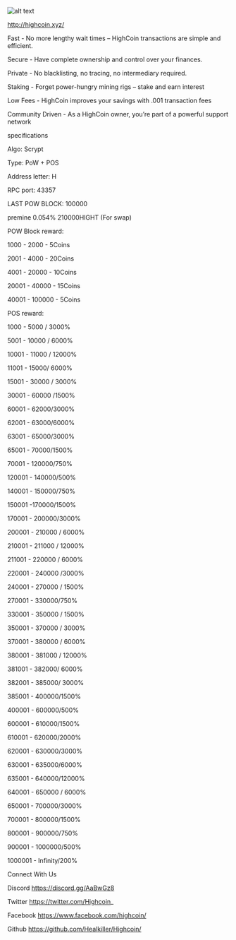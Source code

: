 
![alt text](https://i.imgur.com/7YpkMK1.png)

http://highcoin.xyz/

Fast - No more lengthy wait times – HighCoin transactions are simple and efficient.

Secure - Have complete ownership and control over your finances.

Private - No blacklisting, no tracing, no intermediary required.

Staking - Forget power-hungry mining rigs – stake and earn interest

Low Fees - HighCoin improves your savings with .001 transaction fees

Community Driven - As a HighCoin owner, you’re part of a powerful support network


specifications

Algo: Scrypt

Type: PoW + POS

Address letter: H

RPC port: 43357

LAST POW BLOCK: 100000

premine 0.054% 210000HIGHT (For swap)

POW Block reward:

1000 - 2000 - 5Coins

2001 - 4000 - 20Coins

4001 - 20000 - 10Coins

20001 - 40000 - 15Coins

40001 - 100000 - 5Coins


POS reward:

1000 - 5000 / 3000%

5001 - 10000 / 6000%

10001 - 11000 / 12000%

11001 - 15000/ 6000%

15001 - 30000 / 3000%

30001 - 60000 /1500%

60001 - 62000/3000%

62001 - 63000/6000%

63001 - 65000/3000%

65001 - 70000/1500%

70001 - 120000/750%

120001 - 140000/500%

140001 - 150000/750%

150001 -170000/1500%

170001 - 200000/3000%

200001 - 210000 / 6000%

210001 - 211000 / 12000%

 211001 -  220000 / 6000%
 
220001 - 240000 /3000%

240001 - 270000 / 1500%

 270001 - 330000/750%
 
330001 - 350000 / 1500%

350001 - 370000 / 3000%

370001 - 380000 / 6000%

380001 - 381000 / 12000%

381001 - 382000/ 6000%

382001 - 385000/ 3000%

385001 - 400000/1500%

400001 - 600000/500%

600001 - 610000/1500%

610001 - 620000/2000%

620001 - 630000/3000%

630001 - 635000/6000%

635001 - 640000/12000%

640001 - 650000 / 6000%

650001 - 700000/3000%

700001 - 800000/1500%

800001 - 900000/750%

900001 - 1000000/500%

1000001 - Infinity/200%


Connect With Us

Discord https://discord.gg/AaBwGz8

Twitter https://twitter.com/Highcoin_

Facebook https://www.facebook.com/highcoin/

Github https://github.com/Healkiller/Highcoin/

